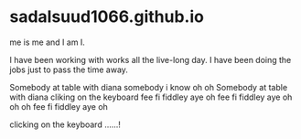 # sadalsuud1066.github.io

me is me and I am I.

I have been working with works all the live-long day. 
I have been doing the jobs just to pass the time away.

Somebody at table with diana
somebody i know oh oh
Somebody at table with diana
cliking on the keyboard
fee fi fiddley aye oh 
fee fi fiddley aye oh oh oh
fee fi fiddley aye oh 

clicking on the keyboard ......!
